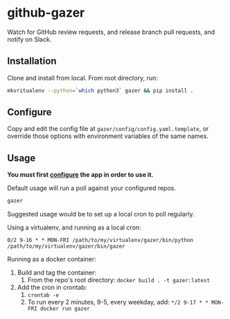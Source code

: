 # github-gazer

Watch for GitHub review requests, and release branch pull requests, and notify on Slack.

## Installation

Clone and install from local.  From root directory, run:  

```bash
mkvritualenv --python=`which python3` gazer && pip install .
```

## Configure

Copy and edit the config file at `gazer/config/config.yaml.template`, or override those options with environment variables of the same names.

## Usage

**You must first [configure](#Configure) the app in order to use it.**

Default usage will run a poll against your configured repos.  

```bash
gazer
```

Suggested usage would be to set up a local cron to poll regularly.

Using a virtualenv, and running as a local cron:

```cron
0/2 9-16 * * MON-FRI /path/to/my/virtualenv/gazer/bin/python /path/to/my/virtualenv/gazer/bin/gazer
```

Running as a docker container:

1. Build and tag the container:
    1. From the repo's root directory: `docker build . -t gazer:latest`
1. Add the cron in crontab:
    1. `crontab -e`
    1. To run every 2 minutes, 9-5, every weekday, add: `*/2 9-17 * * MON-FRI docker run gazer`
